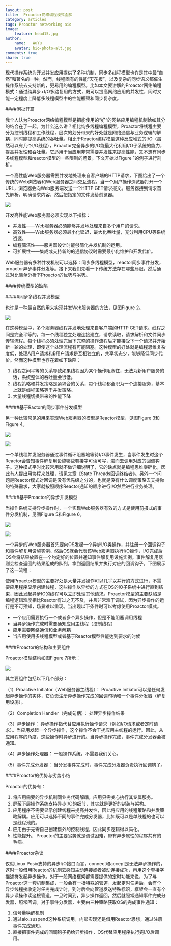 ```yaml
---
layout: post
title:  Proactor网络编程模式歪解
category: articles
tags: Proactor networking aio
image:
    feature: head15.jpg
author:
    name:   WuYu
    avatar: bio-photo-alt.jpg
comments: true
share: true
---
```


现代操作系统为开发并发应用提供了多种机制，同步多线程模型也许是其中最“自然”和著名的一种。然而，线程固有的性能“天花板”，以及复杂的同步语义都催生操作系统去支持新的，更易用的编程模型。比如本文要讲解的Proactor网络编程模式：通过纯异步+I/O多路复用的方式，既可以提高网络应用的并发性，同时又能一定程度上降低多线程模型中的性能瓶颈和同步复杂度。

####闲扯开篇

我个人认为Proactor网络编程模型是把能使用的“好”的网络应用编程机制恰如其分的结合在了一起。为什么这么讲？相比纯多线程编程模型，Proactor将线程主要分为控制线程和工作线程，层次的划分带来的好处就是网络通信与业务逻辑的解耦，同时能提高系统的吞吐量。相比于Reactor编程模型这种反应堆式的I/O（虽然可以有几个I/O线程），Proactor完全异步的I/O能最大化利用I/O子系统的能力，提高并发性和吞吐量。它适用于当应用非常需要并发性来提高性能，又不想有同步多线程模型和reactor模型的一些限制的场景。下文开始以Figure 1的例子进行剖析。

一个高性能Web服务器需要并发地处理来自客户端的HTTP请求，下图给出了一个传统的Web浏览器和Web服务器之间交互流程。当一个用户操作浏览器打开一个URL，浏览器会向Web服务端发送一个HTTP GET请求报文。服务器接到请求首先解析，明确请求内容，然后把指定的文件发给浏览器。

![](/images/proactor1.png)

开发高性能Web服务器必须实现以下指标：

- 并发性——Web服务器必须能够并发地处理来自多个用户的请求。
- 高效性——Web服务器必须最小化延迟，最大化吞吐量，充分利用CPU等系统资源。
- 编程简洁性——服务器设计时能够简化并发机制的运用。
- 可扩展性——集成或支持新的的通信协议时需要最小化维护和开发代价。

Web服务器有多种并发机制可以选择：同步多线程模型，reactor同步事件分发，proactor异步事件分发等。接下来我们先看一下传统方法存在哪些局限，然后通过对比简单分析下Proactor的优势与劣势。

####传统模型的缺陷

#####同步多线程并发模型

也许是一种最自然的用来实现并发Web服务器的方法，见图Figure 2。

![](/images/proactor2.png)

在这种模型中，多个服务器线程并发地处理来自客户端的HTTP GET请求。线程之间是完全平等的，每一个线程独立处理连接建立，请求读取，请求解析和文件同步传输流程。每个线程必须处理完当下完整的操作流程后才能接受下一个请求并开始新一轮的处理，即使这个处理流程有可能阻塞。这种模型的好处就是编程思维复杂度低，处理A用户请求和B用户请求是互相独立的，共享状态少，能够降低同步代价。然而这种模型也存在着如下缺陷：

1. 线程之间平等的关系导致如果线程因为某个操作阻塞住，无法为新用户服务的话，系统整体的吞吐量会很低。
2. 线程策略和并发策略是紧耦合的关系，每个线程都全职为一个连接服务，基本上就是线程策略等于并发策略。
3. 大量线程切换带来的性能下降

#####基于Ractor的同步事件分发模型

另一种比较常见的用来实现Web服务器的模型是Reactor模型，见图Figure 3和Figure 4。

![](/images/proactor3.png)

![](/images/proactor4.png)

一个单线程并发服务器通过事件循环阻塞地等待I/O事件发生，当事件发生时这个Reactor会告知事件解复用设施哪些套接字可读可写，进而去调用对应的回调钩子。这种模式平时比较常用就不做详细说明了，它的缺点就是编程思维零碎化，因此有人提出用协程来处理，请见文章《State Threads回调终结者》。另外一个问题是Reactor模式对回调是没有优先级之分的，也就是没有什么调度策略去支持你的特殊需求，大家就按照顺序Reactor通知的顺序进行I/O然后进行业务处理。

#####基于Proactor的异步并发模型

当操作系统支持异步操作时，一个实现Web服务器有效的方式是使用前摄式的事件分发机制，见图Figure 5和Figure 6。

![](/images/proactor5.png)

![](/images/proactor6.png)

一个异步的Web服务器首先要向OS发起一个异步I/O类操作，并注册一个回调钩子和事件解复用设施实例。然后OS就会代表该Web服务器执行I/O操作，I/O完成后OS会将结果放置在一个约定好的位置并通知事件解复用设施实例。事件解复用器则会检查返回的结果组成的队列，拿到返回结果并执行对应的回调钩子。下图展示了这一流程：

使用Proactor模型的主要好处是大量并发操作可以几乎以并行的方式进行，不需要应用程序显示创建线程，这些操作以异步的方式在OS的IO子系统中进行直到结束，因此发起异步IO的线程可以立即处理其他请求。Proactor模型的主要缺陷是编程逻辑难度相比Reactor有过之无不及，并且非常难于调试，因为异步操作的运行是不可预知，场景难以重现。当出现以下条件时可以考虑使用Proactor模式。

- 一个应用需要执行一个或者多个异步操作，但是不能阻塞调用线程
- 当异步操作完成时需要通知应用主线程（控制线程）
- 应用需要网络通信和业务解耦
- 当应用使用多线程模型或者基于Reactor模型性能达到要求的时候

####Proactor的结构和主要组件

Proactor模型结构如图Figure 7所示：

![](/images/proactor7.png)

其主要组件包括以下几个部分：

（1）Proactive Initiator（Web服务器主线程）：
Proactive Initiator可以是任何发起异步操作的实体，它负责注册异步操作完成的回调句柄和一个事件分发器（解复用设施）。

（2）Completion Handler（完成句柄）：
处理异步操作结果

（3）异步操作：
异步操作指代替应用执行操作请求（例如I/O请求或者定时请求）。当应用发起一个异步操作，这个操作不会干扰应用主线程的运行。因此，从应用程序的角度，这些操作时异步进行的。当异步操作完成，事件完成分发器会被通知。

（4）异步操作处理器：
一般操作系统，不需要我们关心。

（5）事件完成分发器：
当分发事件完成时，事件完成分发器负责执行回调钩子。

####Proactor的优势与劣势小结

Proactor的优势有：

1. 将应用需要的异步机制同业务代码解耦，应用只需关心执行其专属服务。
2. 屏蔽下层操作系统支持异步I/O的细节，其实就是更好的封装与架构。
3. 应用程序不需要显示创建线程来提高并发性，因此将应用的线程策略和并发策略解耦。应用可以选择不同的事件完成分发器，比如既可以是单线程的也可以是线程池的。
4. 应用由于无需自己创建额外的控制线程，因此同步逻辑得以简化。
5. 性能提升。
Proactor的主要劣势就是调试困难，带有异步属性的程序共有的毛病。

####Proactor杂谈

仅就Linux Posix支持的异步I/O接口而言，connect和accept是无法异步操作的，这时一般借用Reactor的机制去感知主动连接或者被动连接成功，再用这个套接字描述符发起异步操作。对于一般网络框架都需要提供的定时功能来说，为了与Proactor这一套机制集成，一般会有一根特殊的管道，发起定时任务后，会有个异步线程接收定时任务完成计时，到时后会向管道发送特殊标识，框架会一直有个异步读操作读这根管道，一旦时间到，异步操作返回，然后就照常通知事件完成分发器，照常回调。对于事件分发器，主要由三种策略获取OS的完成事件通知：

1. 信号量唤醒机制
2. 通过aio_suspend这种系统调用，内部实现还是借用Reactor思想，通过注册事件完成通知。
3. 直接把事件完成的回调钩子扔给异步操作，OS代替应用程序执行完I/O后调用。
